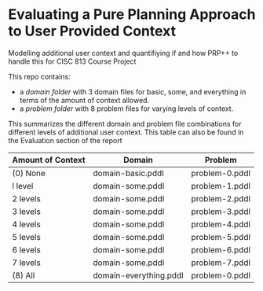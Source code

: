 # Evaluating a Pure Planning Approach to User Provided Context
Modelling additional user context and quantifiying if and how PRP++ to handle this for CISC 813 Course Project

This repo contains:
 - a *domain folder* with 3 domain files for basic, some, and everything in terms of the amount of context allowed. 
 - a *problem folder* with 8 problem files for varying levels of context.

This summarizes the different domain and problem file combinations for different levels of additional user context. This table can also be found in the Evaluation section of the report 

| Amount of Context |          Domain        |     Problem    |
| ----------------- | ---------------------- | -------------- |
| (0) None          | domain-basic.pddl      | problem-0.pddl |
| l level           | domain-some.pddl       | problem-1.pddl |
| 2 levels          | domain-some.pddl       | problem-2.pddl |
| 3 levels          | domain-some.pddl       | problem-3.pddl |
| 4 levels          | domain-some.pddl       | problem-4.pddl |
| 5 levels          | domain-some.pddl       | problem-5.pddl |
| 6 levels          | domain-some.pddl       | problem-6.pddl |
| 7 levels          | domain-some.pddl       | problem-7.pddl |
| (8) All           | domain-everything.pddl | problem-0.pddl |

